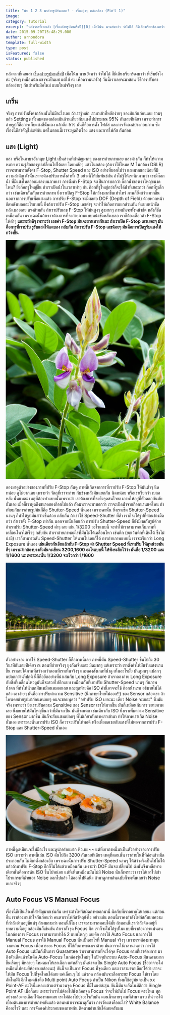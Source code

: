 ```yaml
---
title: "นับ 1 2 3 มาถ่ายรูปกันเถอะ! - เรื่องยุ่งๆ หลังกล้อง (Part 1)"
image:
category: Tutorial
excerpt: "หลังจากที่เคยเล่า [เรื่องถ่ายรูปมาครึ่งปี][0] เมื่อโน้น นานยังหว่า จำไม่ได้ ก็มีเสียงเรียกร้องมาว่า พี่เริ่มยังไงค่ะ (จริงๆ เหมือนน้องเขาจะเป็นผช แต่ใส่ ค่ะ เพื่อความน่ารัก) วันนี้เราเลยจะมาสอน วิธีการปรับค่ากล้องง่ายๆ กันสำหรับมือใหม่ แบบใหม่จริง..."
date: 2015-09-20T15:48:29.000
author: arnondora
template: full-width
type: post
isFeatured: false
status: published
---
```


หลังจากที่เคยเล่า [เรื่องถ่ายรูปมาครึ่งปี][0] เมื่อโน้น นานยังหว่า จำไม่ได้ ก็มีเสียงเรียกร้องมาว่า พี่เริ่มยังไงค่ะ (จริงๆ เหมือนน้องเขาจะเป็นผช แต่ใส่ ค่ะ เพื่อความน่ารัก) วันนี้เราเลยจะมาสอน วิธีการปรับค่ากล้องง่ายๆ กันสำหรับมือใหม่ แบบใหม่จริงๆ เลย

## เกริ่น
จริงๆ การปรับตั้งค่ากล้องนั้นไม่มีอะไรเลย ถ้าเรารู้หลัก เรามาเข้าที่หลักง่ายๆ ของมันกันก่อนเลย รวมๆ แล้ว Settings ทั้งหมดของกล้องมันล้วนเกี่ยวกับแสงไปประมาณ 95% กันเลยทีเดียว เพราะว่าการถ่ายรูปก็คือการเก็บแสงสีนั่นเอง แล้วอีก 5% มันก็คือการตั้ง โฟกัส และการจัดองค์ประกอบภาพ ซึ่งเรื่องนี้ก็สำคัญไม่แพ้กัน แต่ในตอนนี้เราจะพูดถึงเรื่อง แสง และการโฟกัส กันก่อน

## แสง (Light)
แสง หรือในภาษาอังกฤษ Light เป็นส่วนที่สำคัญมากๆ ของการถ่ายภาพเลย แสงต่างกัน ก็ทำให้ความหมาย ความรู้สึกของรูปเปลี่ยนไปได้เลย โดยหลักๆ แล้วในกล้อง (ุถ้าเราใช้โหมด M ในกล้อง DSLR) เราจะสามารถตั้งค่า F-Stop, Shutter Speed และ ISO อย่างที่บอกไปว่า แสงมากแสงน้อยก็มีความสำคัญ ดังนั้นเราจะต้องปรับการตั้งค่าทั้ง 3 อย่างนี้ให้สัมพันธ์กัน ถ้าไม่รู้ให้เรานึกภาพว่า เรามีก๊อกน้ำ ที่มีแสงไหลออกมาลงบนภาพเรา
การตั้งค่า F-Stop จะเป็นการบอกว่า ก๊อกน้ำของเราใหญ่ขนาดไหน? ยิ่งก๊อกรูใหญ่ขึ้น ถ้าเราเปิดน้ำในเวลาเท่าๆ กัน ก๊อกที่รูใหญ่กว่าก็จะได้น้ำที่เยอะกว่า ก๊อกที่รูเล็กกว่า เช่นเดียวกันกับการถ่ายภาพ ยิ่งเราเปิดรู F-Stop ให้กว้างมากขึ้นเท่าไหร่ ภาพก็ยิ่งสว่างมากขึ้น นอกจากการปรับเพื่อแสงแล้ว การปรับ F-Stop จะมีผลต่อ DOF (Depth of Field) ด้วยพวกหน้าชัดหลังเบลออะไรแบบนี้ ยิ่งถ้าเราปรับ F-Stop เลขต่ำๆ จะทำให้เกิดการแยกส่วนกัน ที่แบบหน้าชัดหลังเบลอเลย ตรงข้ามกัน ถ้าเราปรับเลข F-Stop ให้มันสูงๆ สูงมากๆ ภาพมันจะทั้งหน้าชัด หลังก็ชัดเหมือนกัน เพราะฉะนั้นถ้าเราจต้องการที่จะถ่ายภาพแบบหน้าชัดหลังเบลอ เราก็ต้องเลือกค่า F-Stop ให้ต่ำๆ **และระวังดีๆ เพราะว่า เลขค่า F-Stop มันจะสวนทางกันนะ ถ้าเราเปิด F-Stop เลขเยอะๆ มันคือการที่เราปรับ รูรับแสงให้แคบลง กลับกัน ถ้าเราปรับ F-Stop เลขน้อยๆ มันคือการเปิดรูรับแสงให้กว้างขึ้น**

![photo_ep1_pt1_Fstop](./photo_ep1_pt1_Fstop.jpg)

ลองมาดูตัวอย่างของภาพที่ปรับ F-Stop กันดู ภาพนี้เกิดจากการที่เราปรับ F-Stop ให้มันต่ำๆ นิดหน่อย ดูไม่ยากเลย เพราะว่า วัตถุที่เราจะถ่าย กับข้างหลังมันแยกกัน นิดหน่อย หรือเราเรียกว่า เบลอหลัง นั่นแหละ เหตุที่ต้องทำแบบนั้นเพราะว่า เราต้องการที่จะดึงจุดสนใจของภาพให้อยู่ที่ตัวดอกกันภัยนั่นเอง
เมื่อกี้เราพูดถึงขนาดของก๊อกไปแล้ว ถัดมาเราจะมาบอกว่า เราจะเปิดน้ำจากก๊อกนานแค่ไหน ถ้าเทียบกับการถ่ายรูปมันก็คือ Shutter-Speed นั่นเอง เพราะฉะนั้น ยิ่งเราเซ็ต Shutter-Speed นานๆ ก็ทำให้รูปมันสว่างขึ้นด้วย กลับกัน ถ้าเราใช้ Speed-Shutter ที่ต่ำ เราก็จะได้รูปที่ค่อนข้างมืดกว่า ถ้าเราตั้ง F-Stop เท่ากัน นอกจากนั้นอีกแล้ว การปรับ Shutter-Speed ก็ยังมีผลกับรูปด้วย ถ้าเราปรับ Shutter-Speed ต่ำๆ เลย เช่น 1/3200 อะไรแบบนี้ จะทำให้เราสามารถเก็บภาพที่เคลื่อนไหวได้เร็วๆ กลับกัน ถ้าเราถ่ายภาพอะไรที่มันไม่ได้เคลื่อนไหว เช่นตึก (ยกเว้นตึกที่เดินได้ ซึ่งไม่น่ามี) เราก็สามารถดัน Speed-Shutter ให้นานไปเลยก็ได้ การถ่ายภาพแบบนี้ เราจะเรียกว่า Long Exposure นั่นเอง **เช่นเดียวกันอีกแล้วกับ F-Stop ค่า Shutter Speed ที่เราปรับ ให้ดูหน่วยมันดีๆ เพราะว่ากล้องบางตัวมันจะเขียน 3200,1600 อะไรแบบนี้ ให้พึงระลึกไว้ว่า มันคือ 1/3200 และ 1/1600 นะ เพราะฉะนั้น 1/3200 จะเร็วกว่า 1/1600**

![photo_ep1_pt1_shutterSpeed](./photo_ep1_pt1_shutterSpeed.jpg)

ตัวอย่างของ การใช้ Speed-Shutter ก็คือภาพนี้เลย ภาพนี้ดัน Speed-Shutter ขึ้นไปถึง 30 วินาทีกันเลยทีเดียว ณ ตอนที่ถ่ายจริงๆ ยุงกัดเจ็บและ มืดมากๆ แต่เพราะว่า เราตั้งค่าให้มันรับแสงนานขึ้น เราเลยได้ภาพที่สว่างกว่าตอนที่เราเห็นจริงๆ และลองสังเกตที่น้ำดู เห็นอะไรมั้ย มันดูมนๆ แปลกๆ แปลกกว่านำ้ปกติ นี่ก็คืออีกอย่างที่น่าเล่นกับ Long Exposure ถ้าเราลองถ่าย Long Exposure กับสิ่งที่เคลื่อนไหวดูมันก็จะสวยไปอีกแบบ เหมือนกับที่เขาปรับ Shutter-Speed นานๆ กับภาพน้ำตก ที่ทำให้น้ำตกมันเหมือนหมอกเลย
และสุดท้ายคือ ISO ค่านี้อาจจะใช้ ก๊อกน้ำนรก อธิบายไม่ได้แล้ว เอาง่ายๆ มันคือการปรับค่าความ Sensitive (นึกภาษาไทยไม่ออก!!) ของ Sensor กล้องเรา ถ้าใครเคยถ่ายรูปมาก่อนหน่อยๆ คนจะชอบพูดว่า "อย่าปรับ ISO เยอะนะ เดี๋ยว Noise จะเยอะ" ซึ่งมันจริง เพราะว่า ยิ่งเราปรับความ Sensitive ของ Sensor เราให้มากขึ้น มันก็เหมือนกับการ ขยายภาพเลย ยิ่งขยายให้มันใหญ่ขึ้นกว่าที่มันจะเป็น มันก็จะแตก เช่นเดียวกับ ISO ยิ่งเราเพิ่มความ Sensitive ของ Sensor มากขึ้น มันก็จะรับแสงแปลกๆ ที่ไม่เกี่ยวกับภาพเราเข้ามา ทำให้ภาพเราเกิด Noise นั่นเอง เพราะฉะนั้นการปรับ ISO ก็ควรจะปรับให้พอดี หรือเพื่อชดเชยกับแสงที่ไม่พอจากการปรับ F-Stop และ Shutter-Speed นั่นเอง

![photo_ep1_pt1_ISO](./photo_ep1_pt1_ISO.jpg)

ภาพนี้ดูเหมือนจะไม่มีอะไร และดูน่าอร่อยมาก หิวเบย~~ แต่ที่เอาภาพนี้มาเป็นตัวอย่างของการปรับ ISO เพราะว่า ภาพนี้เล่น ISO ดันไปถึง 3200 กันเลยทีเดียว เหตุที่ตอนนั้น เราถ่ายในที่ที่ค่อนข้างมืด ประกอบกับ ไม่มีขาตั้งกล้องอีก เพราะฉะนั้นการปรับ Shutter-Speed นานๆ ให้สว่างจึงเป็นไปไม่ได้ แล้วถ้ามาปรับ F-Stop อีกก็ไม่ได้แล้วเหมือนกัน เพราะว่า DOF มันจะเปลี่ยนไป ดังนั้นจึงเหลือทางเดียวนั่นคือการดัน ISO ขึ้นไปหน่อย แต่ที่เห็นเหมือนมันไม่มี Noise นั่นก็เพราะว่า เราได้เอาไปเข้าโปรแกรมที่ช่วยเอา Noise ออกไปแล้ว ได้ออกไปนิดนึง ถ้ามาดูภาพต้นฉบับก็จะเห็นเลยว่า Noise เยอะจริงๆ

## Auto Focus VS Manual Focus
เรื่องนี้ก็เป็นเรื่องที่สำคัญมากเช่นกัน เพราะถ้าโฟกัสผิดภาพออกมานี่ ผิดกับที่เราอยากได้เลยนะ แต่ก่อนอื่น เราต้องมาเข้าใจกันก่อนว่า คนตาเราโฟกัสวัตถุยังไง อย่างเช่น ตอนนี้เราคงกำลังโฟกัสกับบทความที่กำลังอ่านอยู่นี่แน่ๆ ถ้าผมถามว่า ตอนนี้กี่โมง เราจะสามารถตอบได้มั้ย ถ้าตอนนี้เรากำลังจ้องอยู่ที่บทความนี้อยู่ กล้องมันก็เช่นกัน ถ้าเราตั้งจุด Focus ผิด เราก็จะไม่ได้รูปในแบบที่เราต้องการแน่นอน ในกล้องการ Focus เราสามารถทำได้ 2 แบบใหญ่ๆ เลยคือ การใช้ Auto Focus และการใช้ Manual Focus
การใช้ Manual Focus นั้นเป็นอะไรที่ Manual จริงๆ เพราะเราต้องมาหมุนวงแหวน Focus เพื่อหาระยะ Focus ที่ใช่กับภาพของเราด้วย มันอาจจะใช้เวลานานกว่า การใช้ Auto Focus แต่มันก็เป็นการ Guarantee ว่าเราสามารถที่จะได้จุด Focus ตามที่เราต้องการ
มาถึงตัวเด็ดแล้วนั่นคือ Auto-Focus ในกล้องรุ่นใหม่ๆ ในปัจจุบันระบบ Auto-Focus มันฉลาดมากขึ้นเรื่อยๆ มีหลายๆ โหมดมาให้เราเลือก แต่หลักๆ มันน่าจะเป็น Single Auto Focus (ชื่ออาจจะไม่เหมือนไปตามยี่ห้อของกล้องนะ) อันนี้จะเป็นการ Focus ที่จุดเดียว และเราสามารถเลือกได้ว่า เราจะให้มัน Focus ไปที่จุดไหนได้เลย แค่เลื่อนๆ ไป แล้วกด กล้องมันจะเลือกระยะ Focus ให้เราโดยอัตโนมัติ
อีกโหมดนึงคือ Multi point Auto Focus ถ้าเป็น Nikon ที่ผมใช้อยู่มันจะเป็น xx Point-AF อะไรนี่แหละแล้วแต่จำนวนจุด Focus ที่มีในแต่ล่ะรุ่น อันนี้มันจะอัตโนมัติกว่า Single Point AF เมื่อกี้เลย เพราะว่าเราไม่ต้องไปนั่งเลือกจุด Focus ว่าจะให้มันไป Focus ตรงไหน ทุกอย่างกล้องจะเลือกให้เองหมดเลย เราไม่ต้องไปยุ่งอะไรกับมัน
ตอนนี้หลายๆ คนที่อ่านจนจบ ก็น่าจะได้ เบื้องต้นของการถ่ายภาพกันแล้ว ตอนหน้าเราจะมาดูกันว่า การวัดแสงคืออะไร? White Balance คืออะไร? และ การจัดองค์ประกอบของภาพกัน ติดตามอ่านกันได้เลยครับผม

[0]: http://www.arnondora.in.th/photograph-half-year/
